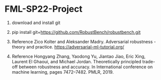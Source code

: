 # FML-SP22-Project

1. download and install git

2. pip install git+https://github.com/RobustBench/robustbench.git

3. Reference Zico Kolter and Aleksander Madry. Adversarial robustness - theory and practice. https://adversarial-ml-tutorial.org/

4. Reference Hongyang Zhang, Yaodong Yu, Jiantao Jiao, Eric Xing, Laurent El Ghaoui, and Michael Jordan. Theoretically principled trade-off between robustness and accuracy. In International conference on machine learning, pages 7472–7482. PMLR, 2019.
